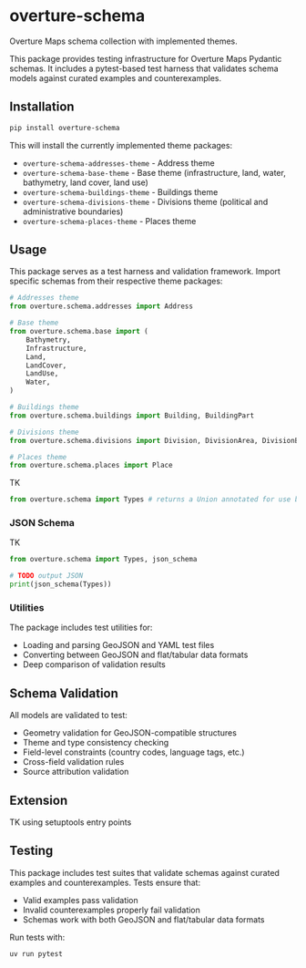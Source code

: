 # overture-schema

Overture Maps schema collection with implemented themes.

This package provides testing infrastructure for Overture Maps Pydantic schemas. It includes a pytest-based test harness that validates schema models against curated examples and counterexamples.

## Installation

```bash
pip install overture-schema
```

This will install the currently implemented theme packages:

- `overture-schema-addresses-theme` - Address theme
- `overture-schema-base-theme` - Base theme (infrastructure, land, water, bathymetry, land cover, land use)
- `overture-schema-buildings-theme` - Buildings theme
- `overture-schema-divisions-theme` - Divisions theme (political and administrative boundaries)
- `overture-schema-places-theme` - Places theme

## Usage

This package serves as a test harness and validation framework. Import specific schemas from their
respective theme packages:

```python
# Addresses theme
from overture.schema.addresses import Address

# Base theme
from overture.schema.base import (
    Bathymetry,
    Infrastructure,
    Land,
    LandCover,
    LandUse,
    Water,
)

# Buildings theme
from overture.schema.buildings import Building, BuildingPart

# Divisions theme
from overture.schema.divisions import Division, DivisionArea, DivisionBoundary

# Places theme
from overture.schema.places import Place
```

TK

```python
from overture.schema import Types # returns a Union annotated for use by Pydantic as a discriminated union
```

### JSON Schema

TK

```python
from overture.schema import Types, json_schema

# TODO output JSON
print(json_schema(Types))
```

### Utilities

The package includes test utilities for:

- Loading and parsing GeoJSON and YAML test files
- Converting between GeoJSON and flat/tabular data formats
- Deep comparison of validation results

## Schema Validation

All models are validated to test:

- Geometry validation for GeoJSON-compatible structures
- Theme and type consistency checking
- Field-level constraints (country codes, language tags, etc.)
- Cross-field validation rules
- Source attribution validation

## Extension

TK using setuptools entry points

## Testing

This package includes test suites that validate schemas against curated examples and
counterexamples. Tests ensure that:

- Valid examples pass validation
- Invalid counterexamples properly fail validation
- Schemas work with both GeoJSON and flat/tabular data formats

Run tests with:

```bash
uv run pytest
```

